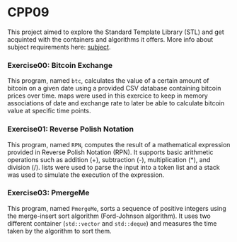 # CPP09

This project aimed to explore the Standard Template Library (STL) and get acquinted with the containers and algorithms it offers. More info about subject requirements here: [subject](en.subject.pdf).

### Exercise00: Bitcoin Exchange
This program, named `btc`, calculates the value of a certain amount of bitcoin on a given date using a provided CSV database containing bitcoin prices over time. maps were used in this exercice to keep in memory associations of date and exchange rate to later be able to calculate bitcoin value at specific time points.

### Exercise01: Reverse Polish Notation
This program, named `RPN`, computes the result of a mathematical expression provided in Reverse Polish Notation (RPN). It supports basic arithmetic operations such as addition (+), subtraction (-), multiplication (*), and division (/). lists were used to parse the input into a token list and a stack was used to simulate the execution of the expression.

### Exercise03: PmergeMe
This program, named `PmergeMe`, sorts a sequence of positive integers using the merge-insert sort algorithm (Ford-Johnson algorithm). It uses two different container (`std::vector` and `std::deque`) and measures the time taken by the algorithm to sort them.
